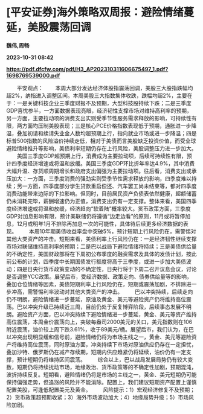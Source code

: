 # [平安证券]海外策略双周报：避险情绪蔓延，美股震荡回调
**魏伟,周畅**

**2023-10-31 08:42**

**https://pdf.dfcfw.com/pdf/H3_AP202310311606675497_1.pdf?1698769539000.pdf**

　　平安观点： 　　本周大部分发达经济体股指震荡回调，美股三大股指跌幅均超2%，纳指进入调整区间。本周美股三大指数集体收跌，跌幅均超2%，主要在于：一是关键科技企业三季度财报不及预期，大型科技股持续下跌；二是三季度GDP喜忧参半，一方面数据表现亮眼，经济韧性支撑市场对维持高利率的预期，另一方面，主要拉动项的消费支出实则受季节性服务需求释放的影响，可持续性有限，两方面均压制美股表现；三是核心PCE价格指数表现低于预期，通胀进一步降温，叠加初请和续请失业金人数均超预期上行，指向就业市场或进一步降温；四是标普500指数的风险溢价持续走低，相对于美债而言美股缺乏投资价值，而受全球避险情绪推升等影响，美债利率短期仍存在上行风险，美股调整压力进一步加大。 　　美国三季度GDP超预期上行，消费成为主要拉动项，后续可持续性有限，预计四季度经济增速或将温和放缓。美国三季度GDP环比折年率达4.9%，其中消费大幅升温、存货顺周期增长和政府支出偏强为主要拉动项。往后看，消费支出或承压加大：一方面，三季度消费的强劲实则受季节性需求释放的影响，四季度难以持续；另一方面，四季度部分学生贷款重启偿还、汽车罢工尚未结束等，都对四季度消费动能带来边际的下拉影响。但同时，目前居民资产负债表依然健康，超额储蓄仍未消耗完毕，薪酬增速仍为正值，消费支出仍有一定支撑。整体来看，美国四季度经济增速或将温和放缓，经济趋向“软着陆”概率较大。货币政策方面，三季度GDP对加息影响有限，预计美联储仍将遵循“边走边看”的原则，11月或将暂停加息，12月或明年1月不排除再加息一次的可能性，具体待后续更多经济数据的表现。 　　本周10年期美债收益率盘中突破5%，预计短期上行风险仍在，需警惕对其他大类资产的冲击。短期来看，美债利率上行风险仍在：一是经济韧性继续支撑市场对联储维持高利率的预期；二是巴以战局下避险情绪将持续；三是美债供给量的不确定性，美国财政部将在下周初公布季度的融资需求及具体的发债计划，按此前公布的计划，四季度中长期国债发行额度将高于三季度，或进一步加大美债波动；四是日央行货币政策变动的不确定性，日央行将于下周二召开议息会议，讨论是否调整YCC政策。展望后市，受经济数据、政策走向、债券供给量等的影响，叠加仓位情绪等因素，美债短期利率上行风险仍在，短期或震荡加剧，不排除进一步冲高，需警惕利率波动对其他大类资产的冲击。 　　巴以冲突持续，后续走向仍不明朗，避险情绪进一步蔓延，原油及黄金、美元等避险资产仍将维持高位震荡。巴以冲突升级已持续近三周，目前仍处于反复博弈阶段，后续事态发展不明朗。避险资产方面，巴以冲突持续下避险情绪进一步蔓延，黄金、美元等资产维持高位震荡，本周金价震荡向上，突破每盎司2000美元的关口，美元指数则在106附近震荡，油价较上周下跌3.61%，收于89美元/桶。展望后市，我们认为，在巴以冲突出现明显缓和信号前，避险情绪仍将为市场主线之一，黄金、美元等避险资产将维持高位震荡，同时原油方面，冲突持续下市场对原油供应仍存在一定担忧，叠加沙特、俄罗斯仍在减产存续期，短期内供应趋紧仍将延续，油价仍有一定支撑，预计短期仍将维持区间震荡。 　　综合以上，巴以战局发展局势仍有较大变数，短期仍将持续扰动市场，地缘政治、货币政策等的不确定性加剧，预期混沌，波折持续反复。短期看，避险情绪仍将是市场的主线之一，黄金、美元短期仍可能保持偏强走势，但追涨的风险并不能消除。配置上，我们建议短期资产配置上谨慎配置美股，可逢低配置美元及黄金。 　　风险提示：1）宏观经济修复不及预期；2）货币政策超预期收紧；3）海外市场波动加大；4）地缘局势升级；5）市场风险加剧。
